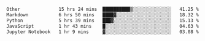 <!--START_SECTION:waka-->

```txt
Other              15 hrs 24 mins  ██████████▒░░░░░░░░░░░░░░   41.25 %
Markdown           6 hrs 50 mins   ████▓░░░░░░░░░░░░░░░░░░░░   18.32 %
Python             5 hrs 39 mins   ███▓░░░░░░░░░░░░░░░░░░░░░   15.13 %
JavaScript         1 hr 43 mins    █░░░░░░░░░░░░░░░░░░░░░░░░   04.63 %
Jupyter Notebook   1 hr 9 mins     ▓░░░░░░░░░░░░░░░░░░░░░░░░   03.08 %
```

<!--END_SECTION:waka--> 
 
